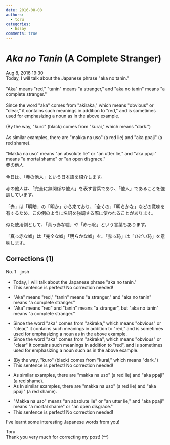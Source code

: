 ```yaml
---
date: 2016-08-08
authors:
  - toru
categories:
  - Essay
comments: true
---
```


# <strong><em>Aka no Tanin</strong></em> (A Complete Stranger)
<div class="date">Aug 8, 2016 19:30</div>
<div id="post"><div id="body_show_ori">
Today, I will talk about the Japanese phrase "aka no tanin."<br/><br/>"Aka" means "red," "tanin" means "a stranger," and "aka no tanin" means "a complete stranger."<br/><br/>Since the word "aka" comes from "akiraka," which means "obvious" or "clear," it contains such meanings in addition to "red," and is sometimes used for emphasizing a noun as in the above example.<br/><br/>(By the way, "kuro" (black) comes from "kurai," which means "dark.")<br/><br/>As similar examples, there are "makka na uso" (a red lie) and "aka ppaji" (a red shame).<br/><br/>"Makka na uso" means "an absolute lie" or "an utter lie," and "aka ppaji" means "a mortal shame" or "an open disgrace."
</div></div>

<!-- more -->

<div id="post_ja"><div id="body_show_mo">
赤の他人<br/><br/>今日は、「赤の他人」という日本語を紹介します。<br/><br/>赤の他人は、「完全に無関係な他人」を表す言葉であり、「他人」であることを強調しています。<br/><br/>「赤」は「明暗」の「明か」から来ており、「全くの」「明らかな」などの意味を有するため、この例のように名詞を強調する際に使われることがあります。<br/><br/>似た使用例として、「真っ赤な嘘」や「赤っ恥」という言葉もあります。<br/><br/>「真っ赤な嘘」は「完全な嘘」「明らかな嘘」を、「赤っ恥」は「ひどい恥」を意味します。
</div></div>

## Corrections (1)
<div id="block"><div class="first_name"> No. 1　<span class="just_name">josh</span></div><div id="block2">
<ul class="correction_field">
<li class="incorrect">Today, I will talk about the Japanese phrase "aka no tanin."</li>
<li class="corrected perfect">This sentence is perfect! No correction needed!</li>
</ul>
<ul class="correction_field">
<li class="incorrect">"Aka" means "red," "tanin" means "a stranger," and "aka no tanin" means "a complete stranger."</li>
<li class="corrected correct">
"Aka" means "red"<span class="f_red"> </span><span class="f_blue">and </span>"tanin" means "a stranger"<span class="f_red">,</span> <span class="f_blue">but</span> "aka no tanin" means "a complete stranger."
</li>
</ul>
<ul class="correction_field">
<li class="incorrect">Since the word "aka" comes from "akiraka," which means "obvious" or "clear," it contains such meanings in addition to "red," and is sometimes used for emphasizing a noun as in the above example.</li>
<li class="corrected correct">
Since the word "aka" comes from "akiraka"<span class="f_red">,</span> which means "obvious" or "clear" <span class="sline">it contains such meanings</span> in addition to "red"<span class="f_red">,</span> and is sometimes used for emphasizing a noun <span class="f_blue">such </span>as in the above example.
</li>
</ul>
<ul class="correction_field">
<li class="incorrect">(By the way, "kuro" (black) comes from "kurai," which means "dark.")</li>
<li class="corrected perfect">This sentence is perfect! No correction needed!</li>
</ul>
<ul class="correction_field">
<li class="incorrect">As similar examples, there are "makka na uso" (a red lie) and "aka ppaji" (a red shame).</li>
<li class="corrected correct">
<span class="sline">As</span><span class="f_blue"> In</span> similar examples, there are "makka na uso" (a red lie) and "aka ppaji" (a red shame).
</li>
</ul>
<ul class="correction_field">
<li class="incorrect">"Makka na uso" means "an absolute lie" or "an utter lie," and "aka ppaji" means "a mortal shame" or "an open disgrace."</li>
<li class="corrected perfect">This sentence is perfect! No correction needed!</li>
</ul>
<p class="comment_small">
 I've learnt some interesting Japanese words from you!
</p>

</div><div class="name"><span class="just_name">Toru</span><br>
Thank you very much for correcting my post! (^^)
</div>
</div>
